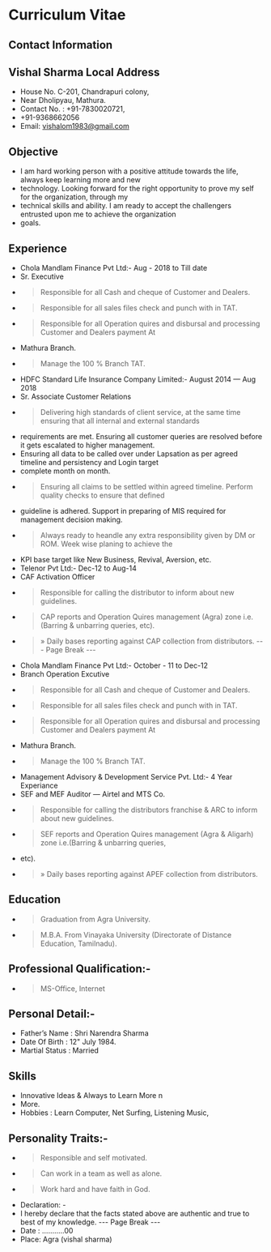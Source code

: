 # Curriculum Vitae

## Contact Information



## Vishal Sharma Local Address

* House No. C-201, Chandrapuri colony,
* Near Dholipyau, Mathura.
* Contact No. : +91-7830020721,
* +91-9368662056
* Email: vishalom1983@gmail.com


## Objective

* I am hard working person with a positive attitude towards the life, always keep learning more and new
* technology. Looking forward for the right opportunity to prove my self for the organization, through my
* technical skills and ability. I am ready to accept the challengers entrusted upon me to achieve the organization
* goals.


## Experience

* Chola Mandlam Finance Pvt Ltd:- Aug - 2018 to Till date
* Sr. Executive
* > Responsible for all Cash and cheque of Customer and Dealers.
* > Responsible for all sales files check and punch with in TAT.
* > Responsible for all Operation quires and disbursal and processing Customer and Dealers payment At
* Mathura Branch.
* > Manage the 100 % Branch TAT.
* HDFC Standard Life Insurance Company Limited:- August 2014 — Aug 2018
* Sr. Associate Customer Relations
* > Delivering high standards of client service, at the same time ensuring that all internal and external standards
* requirements are met. Ensuring all customer queries are resolved before it gets escalated to higher management.
* Ensuring all data to be called over under Lapsation as per agreed timeline and persistency and Login target
* complete month on month.
* >Ensuring all claims to be settled within agreed timeline. Perform quality checks to ensure that defined
* guideline is adhered. Support in preparing of MIS required for management decision making.
* > Always ready to heandle any extra responsibility given by DM or ROM. Week wise planing to achieve the
* KPI base target like New Business, Revival, Aversion, etc.
* Telenor Pvt Ltd:- Dec-12 to Aug-14
* CAF Activation Officer
* > Responsible for calling the distributor to inform about new guidelines.
* > CAP reports and Operation Quires management (Agra) zone i.e. (Barring & unbarring queries, etc).
* >» Daily bases reporting against CAP collection from distributors.
--- Page Break ---
* Chola Mandlam Finance Pvt Ltd:- October - 11 to Dec-12
* Branch Operation Excutive
* > Responsible for all Cash and cheque of Customer and Dealers.
* > Responsible for all sales files check and punch with in TAT.
* > Responsible for all Operation quires and disbursal and processing Customer and Dealers payment At
* Mathura Branch.
* > Manage the 100 % Branch TAT.
* Management Advisory & Development Service Pvt. Ltd:- 4 Year Experiance
* SEF and MEF Auditor — Airtel and MTS Co.
* > Responsible for calling the distributors franchise & ARC to inform about new guidelines.
* > SEF reports and Operation Quires management (Agra & Aligarh) zone i.e.(Barring & unbarring queries,
* etc).
* >» Daily bases reporting against APEF collection from distributors.


## Education

* > Graduation from Agra University.
* > M.B.A. From Vinayaka University (Directorate of Distance Education, Tamilnadu).


## Professional Qualification:-

* > MS-Office, Internet


## Personal Detail:-

* Father’s Name : Shri Narendra Sharma
* Date Of Birth : 12" July 1984.
* Martial Status : Married


## Skills

* Innovative Ideas & Always to Learn More n
* More.
* Hobbies : Learn Computer, Net Surfing, Listening Music,


## Personality Traits:-

* > Responsible and self motivated.
* > Can work in a team as well as alone.
* > Work hard and have faith in God.
* Declaration: -
* I hereby declare that the facts stated above are authentic and true to best of my knowledge.
--- Page Break ---
* Date : ...........00
* Place: Agra (vishal sharma)


